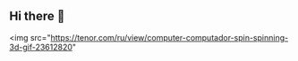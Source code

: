## Hi there 👋

<img src="https://tenor.com/ru/view/computer-computador-spin-spinning-3d-gif-23612820"
